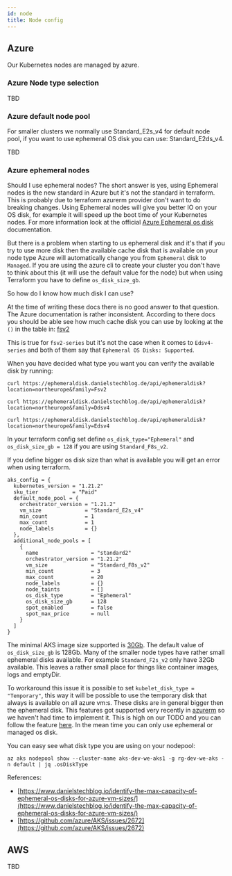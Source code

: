 ```yaml
---
id: node
title: Node config
---
```


## Azure

Our Kubernetes nodes are managed by azure.

### Azure Node type selection

TBD

### Azure default node pool

For smaller clusters we normally use Standard_E2s_v4 for default node pool, if you want to use ephemeral OS disk you can use: Standard_E2ds_v4.

TBD

### Azure ephemeral nodes

Should I use ephemeral nodes?
The short answer is yes, using Ephemeral nodes is the new standard in Azure but it's not the standard in terraform.
This is probably due to terraform azurerm provider don't want to do breaking changes.
Using Ephemeral nodes will give you better IO on your OS disk, for example it will speed up the boot time of your Kubernetes nodes.
For more information look at the official [Azure Ephemeral os disk](https://docs.microsoft.com/en-us/azure/virtual-machines/ephemeral-os-disks) documentation.

But there is a problem when starting to us ephemeral disk and it's that if you try to use more disk then the available cache disk that is available on your node type Azure will automatically change you from `Ephemeral` disk to `Managed`.
If you are using the azure cli to create your cluster you don't have to think about this (it will use the default value for the node) but when using Terraform you have to define `os_disk_size_gb`.

So how do I know how much disk I can use?

At the time of writing these docs there is no good answer to that question. The Azure documentation is rather inconsistent.
According to there docs you should be able see how much cache disk you can use by looking at the `()` in the table in: [fsv2](https://docs.microsoft.com/en-us/azure/virtual-machines/fsv2-series)

This is true for `fsv2-series` but it's not the case when it comes to `Edsv4-series` and both of them say that `Ephemeral OS Disks: Supported`.

When you have decided what type you want you can verify the available disk by running:

```shell
curl https://ephemeraldisk.danielstechblog.de/api/ephemeraldisk?location=northeurope&family=Fsv2

curl https://ephemeraldisk.danielstechblog.de/api/ephemeraldisk?location=northeurope&family=Ddsv4

curl https://ephemeraldisk.danielstechblog.de/api/ephemeraldisk?location=northeurope&family=Edsv4
```

In your terraform config set define `os_disk_type="Ephemeral"` and `os_disk_size_gb = 128` if you are using `Standard_F8s_v2`.

If you define bigger os disk size than what is available you will get an error when using terraform.

```.hcl
aks_config = {
  kubernetes_version = "1.21.2"
  sku_tier           = "Paid"
  default_node_pool = {
    orchestrator_version = "1.21.2"
    vm_size              = "Standard_E2s_v4"
    min_count            = 1
    max_count            = 1
    node_labels          = {}
  },
  additional_node_pools = [
    {
      name                 = "standard2"
      orchestrator_version = "1.21.2"
      vm_size              = "Standard_F8s_v2"
      min_count            = 3
      max_count            = 20
      node_labels          = {}
      node_taints          = []
      os_disk_type         = "Ephemeral"
      os_disk_size_gb      = 128
      spot_enabled         = false
      spot_max_price       = null
    }
  ]
}
```

The minimal AKS image size supported is [30Gb](https://docs.microsoft.com/en-us/azure/aks/cluster-configuration#use-ephemeral-os-on-existing-clusters).
The default value of `os_disk_size_gb` is 128Gb. Many of the smaller node types have rather small ephemeral disks available. For example `Standard_F2s_v2` only have 32Gb available.
This leaves a rather small place for things like container images, logs and emptyDir.

To workaround this issue it is possible to set `kubelet_disk_type = "Temporary"`, this way it will be possible to use the temporary disk
that always is available on all azure vm:s. These disks are in general bigger then the ephemeral disk.
This features got supported very recently in [azurerm](https://github.com/hashicorp/terraform-provider-azurerm/issues/15449) so we haven't had time to implement it.
This is high on our TODO and you can follow the feature [here](https://github.com/XenitAB/terraform-modules/issues/554).
In the mean time you can only use ephemeral or managed os disk.

You can easy see what disk type you are using on your nodepool:

```shell
az aks nodepool show --cluster-name aks-dev-we-aks1 -g rg-dev-we-aks -n default | jq .osDiskType
```

References:

- [https://www.danielstechblog.io/identify-the-max-capacity-of-ephemeral-os-disks-for-azure-vm-sizes/](https://www.danielstechblog.io/identify-the-max-capacity-of-ephemeral-os-disks-for-azure-vm-sizes/)
- [https://github.com/azure/AKS/issues/2672](https://github.com/azure/AKS/issues/2672)

## AWS

TBD
